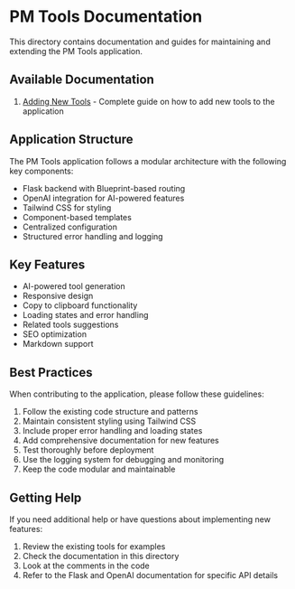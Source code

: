 # PM Tools Documentation

This directory contains documentation and guides for maintaining and extending the PM Tools application.

## Available Documentation

1. [Adding New Tools](adding_new_tools.md) - Complete guide on how to add new tools to the application

## Application Structure

The PM Tools application follows a modular architecture with the following key components:

- Flask backend with Blueprint-based routing
- OpenAI integration for AI-powered features
- Tailwind CSS for styling
- Component-based templates
- Centralized configuration
- Structured error handling and logging

## Key Features

- AI-powered tool generation
- Responsive design
- Copy to clipboard functionality
- Loading states and error handling
- Related tools suggestions
- SEO optimization
- Markdown support

## Best Practices

When contributing to the application, please follow these guidelines:

1. Follow the existing code structure and patterns
2. Maintain consistent styling using Tailwind CSS
3. Include proper error handling and loading states
4. Add comprehensive documentation for new features
5. Test thoroughly before deployment
6. Use the logging system for debugging and monitoring
7. Keep the code modular and maintainable

## Getting Help

If you need additional help or have questions about implementing new features:

1. Review the existing tools for examples
2. Check the documentation in this directory
3. Look at the comments in the code
4. Refer to the Flask and OpenAI documentation for specific API details
